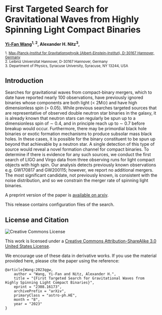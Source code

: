 # First Targeted Search for Gravitational Waves from Highly Spinning Light Compact Binaries
**[Yi-Fan Wang](https://yi-fan-wang.github.io)<sup>1, 2</sup>, Alexander H. Nitz<sup>3</sup>,**

<sub>1. [Max-Planck-Institut for Gravitationsphysik (Albert-Einstein-Institut), D-30167 Hannover, Germany](http://www.aei.mpg.de/obs-rel-cos)</sub>  
<sub>2. Leibniz Universitat Hannover, D-30167 Hannover, Germany</sub>  
<sub>3. Department of Physics, Syracuse University, Syracuse, NY 13244, USA </sub>

## Introduction ##

Searches for gravitational waves from compact-binary mergers, which to date have reported nearly 100 observations, have previously ignored binaries whose components are both light (< 2M⊙) and have high dimensionless spin (> 0.05). While previous searches targeted sources that are representative of observed double neutron star binaries in the galaxy, it is already known that neutron stars can regularly be spun up to a dimensionless spin of ∼ 0.4, and in principle reach up to ∼ 0.7 before breakup would occur. Furthermore, there may be primordial black hole binaries or exotic formation mechanisms to produce subsolar mass black holes. In these cases, it is possible for the binary constituent to be spun up beyond that achievable by a neutron star. A single detection of this type of source would reveal a novel formation channel for compact binaries. To determine if there is evidence for any such sources, we conduct the first search of LIGO and Virgo data from three observing runs for light compact objects with high spin. Our analysis detects previously known observations e.g. GW170817 and GW200115; however, we report no additional mergers. The most significant candidate, not previously known, is consistent with the noise distribution, and so we constrain the merger rate of spinning light binaries.

A preprint version of the paper is [available on arxiv](https://arxiv.org/abs/2308.16173).

This release contains configuration files of the search. 

## License and Citation

![Creative Commons License](https://i.creativecommons.org/l/by-sa/3.0/us/88x31.png "Creative Commons License")

This work is licensed under a [Creative Commons Attribution-ShareAlike 3.0 United States License](http://creativecommons.org/licenses/by-sa/3.0/us/).

We encourage use of these data in derivative works. If you use the material provided here, please cite the paper using the reference:

```
@article{Wang:2023qgw,
    author = "Wang, Yi-Fan and Nitz, Alexander H.",
    title = "{First Targeted Search for Gravitational Waves from Highly Spinning Light Compact Binaries}",
    eprint = "2308.16173",
    archivePrefix = "arXiv",
    primaryClass = "astro-ph.HE",
    month = "8",
    year = "2023"
}
```
